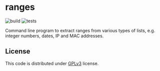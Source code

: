 # ranges

![build](https://github.com/gierens/ranges/actions/workflows/build.yml/badge.svg)
![tests](https://github.com/gierens/ranges/actions/workflows/test.yml/badge.svg)

Command line program to extract ranges from various types of lists,
e.g. integer numbers, dates, IP and MAC addresses.

## License
This code is distributed under [GPLv3](LICENSE) license.

